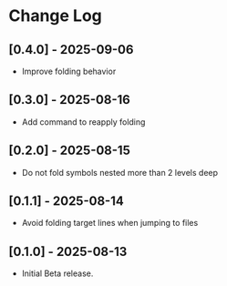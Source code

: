 # Change Log

<!-- https://keepachangelog.com -->

## [0.4.0] - 2025-09-06

- Improve folding behavior

## [0.3.0] - 2025-08-16

- Add command to reapply folding

## [0.2.0] - 2025-08-15

- Do not fold symbols nested more than 2 levels deep

## [0.1.1] - 2025-08-14

- Avoid folding target lines when jumping to files

## [0.1.0] - 2025-08-13

- Initial Beta release.
